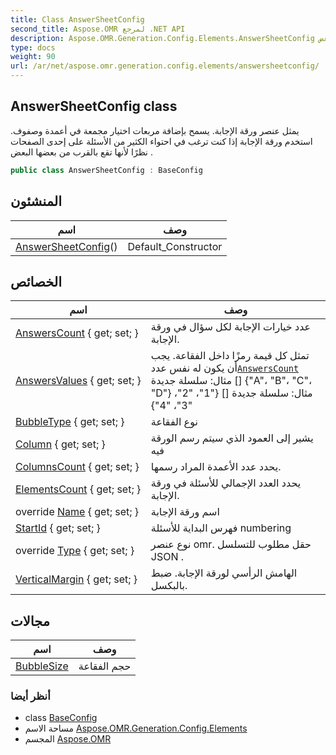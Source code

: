 ```yaml
---
title: Class AnswerSheetConfig
second_title: Aspose.OMR لمرجع .NET API
description: Aspose.OMR.Generation.Config.Elements.AnswerSheetConfig فصل. يمثل عنصر ورقة الإجابة. يسمح بإضافة مربعات اختيار مجمعة في أعمدة وصفوف. استخدم ورقة الإجابة إذا كنت ترغب في احتواء الكثير من الأسئلة على إحدى الصفحات نظرًا لأنها تقع بالقرب من بعضها البعض .
type: docs
weight: 90
url: /ar/net/aspose.omr.generation.config.elements/answersheetconfig/
---
```

## AnswerSheetConfig class

يمثل عنصر ورقة الإجابة. يسمح بإضافة مربعات اختيار مجمعة في أعمدة وصفوف. استخدم ورقة الإجابة إذا كنت ترغب في احتواء الكثير من الأسئلة على إحدى الصفحات نظرًا لأنها تقع بالقرب من بعضها البعض .

```csharp
public class AnswerSheetConfig : BaseConfig
```

## المنشئون

| اسم | وصف |
| --- | --- |
| [AnswerSheetConfig](answersheetconfig/)() | Default_Constructor |

## الخصائص

| اسم | وصف |
| --- | --- |
| [AnswersCount](../../aspose.omr.generation.config.elements/answersheetconfig/answerscount/) { get; set; } | عدد خيارات الإجابة لكل سؤال في ورقة الإجابة. |
| [AnswersValues](../../aspose.omr.generation.config.elements/answersheetconfig/answersvalues/) { get; set; } | تمثل كل قيمة رمزًا داخل الفقاعة. يجب أن يكون له نفس عدد[`AnswersCount`](./answerscount/) مثال: سلسلة جديدة [] {"A"، "B"، "C"، "D"} مثال: سلسلة جديدة [] {"1"، "2"، "3"، "4"} |
| [BubbleType](../../aspose.omr.generation.config.elements/answersheetconfig/bubbletype/) { get; set; } | نوع الفقاعة |
| [Column](../../aspose.omr.generation.config.elements/answersheetconfig/column/) { get; set; } | يشير إلى العمود الذي سيتم رسم الورقة فيه |
| [ColumnsCount](../../aspose.omr.generation.config.elements/answersheetconfig/columnscount/) { get; set; } | يحدد عدد الأعمدة المراد رسمها. |
| [ElementsCount](../../aspose.omr.generation.config.elements/answersheetconfig/elementscount/) { get; set; } | يحدد العدد الإجمالي للأسئلة في ورقة الإجابة. |
| override [Name](../../aspose.omr.generation.config.elements/answersheetconfig/name/) { get; set; } | اسم ورقة الإجابة |
| [StartId](../../aspose.omr.generation.config.elements/answersheetconfig/startid/) { get; set; } | فهرس البداية للأسئلة numbering |
| override [Type](../../aspose.omr.generation.config.elements/answersheetconfig/type/) { get; set; } | نوع عنصر omr. حقل مطلوب للتسلسل JSON . |
| [VerticalMargin](../../aspose.omr.generation.config.elements/answersheetconfig/verticalmargin/) { get; set; } | الهامش الرأسي لورقة الإجابة. ضبط بالبكسل. |

## مجالات

| اسم | وصف |
| --- | --- |
| [BubbleSize](../../aspose.omr.generation.config.elements/answersheetconfig/bubblesize/) | حجم الفقاعة |

### أنظر أيضا

* class [BaseConfig](../../aspose.omr.generation.config/baseconfig/)
* مساحة الاسم [Aspose.OMR.Generation.Config.Elements](../../aspose.omr.generation.config.elements/)
* المجسم [Aspose.OMR](../../)


